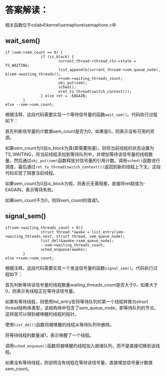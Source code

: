 # 答案解读：
相关函数位于oslab4\kernel\semaphore\semaphore.c中
## wait_sem()
```
if (sem->sem_count == 0) {
                if (is_block) {
                        current_thread->thread_ctx->state = TS_WAITING;
                        list_append(&(current_thread->sem_queue_node), &(sem->waiting_threads));
                        ++sem->waiting_threads_count;
                        obj_put(sem);
                        sched();
                        eret_to_thread(switch_context());
                } else ret = -EAGAIN;
        }
else --sem->sem_count;
```
根据注释，这段代码需要实现一个等待信号量的函数`wait_sem()`。代码执行过程如下：

首先判断信号量的计数值sem_count是否为0，如果是0，则表示没有可用的资源。

如果sem_count为0且is_block为真(即需要阻塞)，则将当前线程的状态设置为TS_WAITING，将当前线程添加到等待队列中，并增加等待该信号量的线程数量。然后通过`obj_put(sem)`函数释放对信号量的引用计数。调用`sched()`函数进行调度，最后通过`ret_to_thread(switch_context())`返回到新的线程上下文。这段代码实现了阻塞当前线程。

如果sem_count为0且is_block为假，则表示无需阻塞，直接将ret赋值为-EAGAIN，表示等待失败。

如果sem_count不为0，则将sem_count的值减1。
## signal_sem()
```
if(sem->waiting_threads_count > 0){
                struct thread *awake = list_entry(sem->waiting_threads.next, struct thread, sem_queue_node);
                list_del(&awake->sem_queue_node);
                --sem->waiting_threads_count;
                sched_enqueue(awake);
        }
else ++sem->sem_count;
```
根据注释，这段代码需要实现一个发送信号量的函数`signal_sem()`。代码执行过程如下：

首先判断等待该信号量的线程数量waiting_threads_count是否大于0，如果大于0，则表示有线程正在等待该信号量。

如果有等待线程，则使用list_entry宏将等待队列的第一个线程转换为struct thread结构体类型，该结构体中包含了sem_queue_node，即等待队列的节点。这样就可以得到被唤醒的线程的指针。

使用`list_del()`函数将被唤醒的线程从等待队列中删除。

将等待线程的数量减1，表示唤醒了一个线程。

调用`sched_enqueue()`函数将被唤醒的线程加入就绪队列，而不是直接切换到该线程。

如果没有等待线程，则说明没有线程在等待该信号量，直接增加信号量计数值sem_count。
